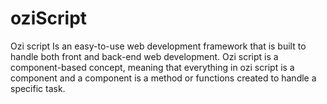 # oziScript
Ozi script Is an easy-to-use web development framework that is built to handle both front and back-end web development. Ozi script is a component-based concept, meaning that everything in ozi script is a component and a component is a method or functions created to handle a specific task.
